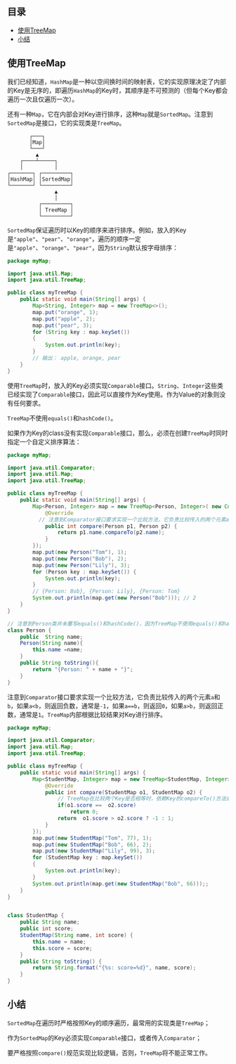 ## 目录

- [使用TreeMap](#使用TreeMap)
- [小结](#小结)



## 使用TreeMap

我们已经知道，`HashMap`是一种以空间换时间的映射表，它的实现原理决定了内部的Key是无序的，即遍历`HashMap`的Key时，其顺序是不可预测的（但每个Key都会遍历一次且仅遍历一次）。

还有一种`Map`，它在内部会对Key进行排序，这种`Map`就是`SortedMap`。注意到`SortedMap`是接口，它的实现类是`TreeMap`。

```ascii
       ┌───┐
       │Map│
       └───┘
         ▲
    ┌────┴─────┐
    │          │
┌───────┐ ┌─────────┐
│HashMap│ │SortedMap│
└───────┘ └─────────┘
               ▲
               │
          ┌─────────┐
          │ TreeMap │
          └─────────┘
```

`SortedMap`保证遍历时以Key的顺序来进行排序。例如，放入的Key是`"apple"`、`"pear"`、`"orange"`，遍历的顺序一定是`"apple"`、`"orange"`、`"pear"`，因为`String`默认按字母排序：

```java
package myMap;

import java.util.Map;
import java.util.TreeMap;

public class myTreeMap {
    public static void main(String[] args) {
        Map<String, Integer> map = new TreeMap<>();
        map.put("orange", 1);
        map.put("apple", 2);
        map.put("pear", 3);
        for (String key : map.keySet())
        {
            System.out.println(key);
        }
        // 输出： apple, orange, pear
    }
}
```

使用`TreeMap`时，放入的Key必须实现`Comparable`接口。`String`、`Integer`这些类已经实现了`Comparable`接口，因此可以直接作为Key使用。作为Value的对象则没有任何要求。



`TreeMap`不使用`equals()`和`hashCode()`。

如果作为Key的class没有实现`Comparable`接口，那么，必须在创建`TreeMap`时同时指定一个自定义排序算法：

```java
package myMap;

import java.util.Comparator;
import java.util.Map;
import java.util.TreeMap;

public class myTreeMap {
    public static void main(String[] args) {
        Map<Person, Integer> map = new TreeMap<Person, Integer>( new Comparator<Person>() {
            @Override
          // 注意到Comparator接口要求实现一个比较方法，它负责比较传入的两个元素a和b，如果a<b，则返回负数，通常是-1，如果a==b，则返回0，如果a>b，则返回正数，通常是1。TreeMap内部根据比较结果对Key进行排序。
            public int compare(Person p1, Person p2) {
                return p1.name.compareTo(p2.name);
            }
        });
        map.put(new Person("Tom"), 1);
        map.put(new Person("Bob"), 2);
        map.put(new Person("Lily"), 3);
        for (Person key : map.keySet()) {
            System.out.println(key);
        }
        // {Person: Bob}, {Person: Lily}, {Person: Tom}
        System.out.println(map.get(new Person("Bob"))); // 2
    }
}

// 注意到Person类并未覆写equals()和hashCode()，因为TreeMap不使用equals()和hashCode()。
class Person {
    public  String name;
    Person(String name){
        this.name =name;
    }
    public String toString(){
        return "{Person: " + name + "}";
    }
}
```

注意到`Comparator`接口要求实现一个比较方法，它负责比较传入的两个元素`a`和`b`，如果`a<b`，则返回负数，通常是`-1`，如果`a==b`，则返回`0`，如果`a>b`，则返回正数，通常是`1`。`TreeMap`内部根据比较结果对Key进行排序。

```java
package myMap;

import java.util.Comparator;
import java.util.Map;
import java.util.TreeMap;

public class myTreeMap {
    public static void main(String[] args) {
        Map<StudentMap, Integer> map = new TreeMap<StudentMap, Integer>(new Comparator<StudentMap>() {
            @Override
            public int compare(StudentMap o1, StudentMap o2) {
                // TreeMap在比较两个Key是否相等时，依赖Key的compareTo()方法或者Comparator.compare()方法。在两个Key相等时，必须返回0。
                if(o1.score ==  o2.score)
                    return 0;
                return  o1.score > o2.score ? -1 : 1;
            }
        });
        map.put(new StudentMap("Tom", 77), 1);
        map.put(new StudentMap("Bob", 66), 2);
        map.put(new StudentMap("Lily", 99), 3);
        for (StudentMap key : map.keySet())
        {
            System.out.println(key);
        }
        System.out.println(map.get(new StudentMap("Bob", 66)));;
    }
}


class StudentMap {
    public String name;
    public int score;
    StudentMap(String name, int score) {
        this.name = name;
        this.score = score;
    }
    public String toString() {
        return String.format("{%s: score=%d}", name, score);
    }
}
```





## 小结

`SortedMap`在遍历时严格按照Key的顺序遍历，最常用的实现类是`TreeMap`；

作为`SortedMap`的Key必须实现`Comparable`接口，或者传入`Comparator`；

要严格按照`compare()`规范实现比较逻辑，否则，`TreeMap`将不能正常工作。
